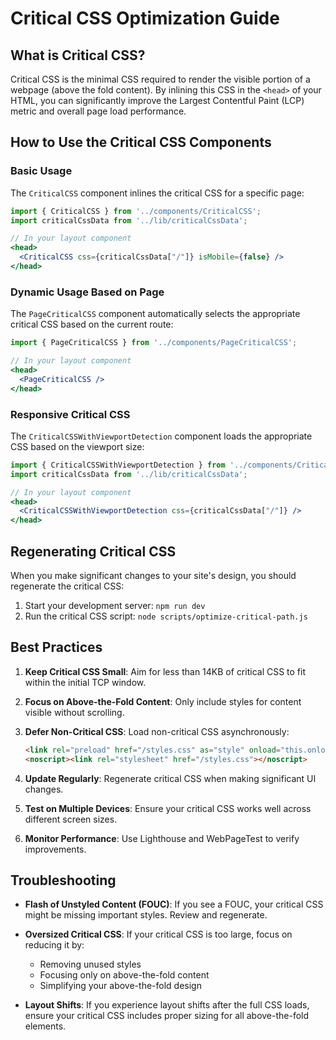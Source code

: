 # Critical CSS Optimization Guide

## What is Critical CSS?

Critical CSS is the minimal CSS required to render the visible portion of a webpage (above the fold content). By inlining this CSS in the `<head>` of your HTML, you can significantly improve the Largest Contentful Paint (LCP) metric and overall page load performance.

## How to Use the Critical CSS Components

### Basic Usage

The `CriticalCSS` component inlines the critical CSS for a specific page:

```jsx
import { CriticalCSS } from '../components/CriticalCSS';
import criticalCssData from '../lib/criticalCssData';

// In your layout component
<head>
  <CriticalCSS css={criticalCssData["/"]} isMobile={false} />
</head>
```

### Dynamic Usage Based on Page

The `PageCriticalCSS` component automatically selects the appropriate critical CSS based on the current route:

```jsx
import { PageCriticalCSS } from '../components/PageCriticalCSS';

// In your layout component
<head>
  <PageCriticalCSS />
</head>
```

### Responsive Critical CSS

The `CriticalCSSWithViewportDetection` component loads the appropriate CSS based on the viewport size:

```jsx
import { CriticalCSSWithViewportDetection } from '../components/CriticalCSS';
import criticalCssData from '../lib/criticalCssData';

// In your layout component
<head>
  <CriticalCSSWithViewportDetection css={criticalCssData["/"]} />
</head>
```

## Regenerating Critical CSS

When you make significant changes to your site's design, you should regenerate the critical CSS:

1. Start your development server: `npm run dev`
2. Run the critical CSS script: `node scripts/optimize-critical-path.js`

## Best Practices

1. **Keep Critical CSS Small**: Aim for less than 14KB of critical CSS to fit within the initial TCP window.

2. **Focus on Above-the-Fold Content**: Only include styles for content visible without scrolling.

3. **Defer Non-Critical CSS**: Load non-critical CSS asynchronously:

   ```html
   <link rel="preload" href="/styles.css" as="style" onload="this.onload=null;this.rel='stylesheet'">
   <noscript><link rel="stylesheet" href="/styles.css"></noscript>
   ```

4. **Update Regularly**: Regenerate critical CSS when making significant UI changes.

5. **Test on Multiple Devices**: Ensure your critical CSS works well across different screen sizes.

6. **Monitor Performance**: Use Lighthouse and WebPageTest to verify improvements.

## Troubleshooting

- **Flash of Unstyled Content (FOUC)**: If you see a FOUC, your critical CSS might be missing important styles. Review and regenerate.

- **Oversized Critical CSS**: If your critical CSS is too large, focus on reducing it by:
  - Removing unused styles
  - Focusing only on above-the-fold content
  - Simplifying your above-the-fold design

- **Layout Shifts**: If you experience layout shifts after the full CSS loads, ensure your critical CSS includes proper sizing for all above-the-fold elements.
